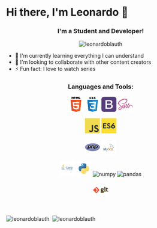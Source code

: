 # Hi there, I'm Leonardo 👋
<h3 align="center">I'm a Student and Developer!</h3>

<p align="center"> <img src="https://komarev.com/ghpvc/?username=leonardoblauth&label=Profile%20views&color=0e75b6&style=flat" alt="leonardoblauth"></p>

- 🌱 I'm currently learning everything I can understand
- 👯 I'm looking to collaborate with other content creators
- ⚡ Fun fact: I love to watch series

<!-- <h3 align="center">Connect with me:</h3>
[![Gmail Badge](https://img.shields.io/badge/-Gmail-c14438?style=flat-square&logo=Gmail&logoColor=white&link=mailto:l.blauth00@gmail.com)](mailto:l.blauth00@gmail.com)           [![Linkedin Badge](https://img.shields.io/badge/-Linkedin-blue?style=flat-square&logo=Linkedin&logoColor=white&link=https://www.linkedin.com/in/leonardo-blauth-7b573a1ab)](https://www.linkedin.com/in/leonardo-blauth-7b573a1ab) -->

<h3 align="center">Languages and Tools:</h3>
<p align="center"> 
  <img src="https://raw.githubusercontent.com/github/explore/80688e429a7d4ef2fca1e82350fe8e3517d3494d/topics/html/html.png" alt="html5" width="40" height="40" /> 
  <img src="https://raw.githubusercontent.com/github/explore/80688e429a7d4ef2fca1e82350fe8e3517d3494d/topics/css/css.png" alt="css3" width="40" height="40" /> 
  <img src="https://raw.githubusercontent.com/github/explore/80688e429a7d4ef2fca1e82350fe8e3517d3494d/topics/bootstrap/bootstrap.png" alt="bootstrap" width="40" height="40" />
  <img src="https://raw.githubusercontent.com/github/explore/80688e429a7d4ef2fca1e82350fe8e3517d3494d/topics/sass/sass.png" alt="sass" width="40" height="40" />
</p>
<p align="center"> 
  <img src="https://raw.githubusercontent.com/github/explore/80688e429a7d4ef2fca1e82350fe8e3517d3494d/topics/javascript/javascript.png" alt="javascript" width="40" height="40" /> 
  <img src="https://raw.githubusercontent.com/github/explore/80688e429a7d4ef2fca1e82350fe8e3517d3494d/topics/es6/es6.png" alt="es6" width="40" height="40" />
</p>
<p align="center"> 
  <img src="https://raw.githubusercontent.com/github/explore/ccc16358ac4530c6a69b1b80c7223cd2744dea83/topics/php/php.png" alt="php" width="40" height="40" />
  <img src="https://raw.githubusercontent.com/github/explore/80688e429a7d4ef2fca1e82350fe8e3517d3494d/topics/mysql/mysql.png" alt="mysql" width="40" height="40" />
</p>
<p align="center"> 
  <img src="https://raw.githubusercontent.com/github/explore/80688e429a7d4ef2fca1e82350fe8e3517d3494d/topics/java/java.png" alt="java" width="40" height="40" /> 
  <img src="https://raw.githubusercontent.com/github/explore/80688e429a7d4ef2fca1e82350fe8e3517d3494d/topics/python/python.png" alt="python" width="40" height="40" /> 
  <img src="https://cdn.jsdelivr.net/npm/simple-icons@v3/icons/numpy.svg" alt="numpy" width="40" height="40" />
  <img src="https://cdn.jsdelivr.net/npm/simple-icons@v3/icons/pandas.svg" alt="pandas" width="40" height="40" />
</p>
<p align="center">
  <img src="https://raw.githubusercontent.com/github/explore/80688e429a7d4ef2fca1e82350fe8e3517d3494d/topics/git/git.png" alt="java" width="40" height="40" /> 
</p>

<br />

<p>
  <span><img src="https://github-readme-stats.vercel.app/api/top-langs?username=leonardoblauth&show_icons=true&locale=en&layout=compact" alt="leonardoblauth"></span>
  <span>&nbsp;<img src="https://github-readme-stats.vercel.app/api?username=leonardoblauth&show_icons=true&locale=en" alt="leonardoblauth"></span>
</p>
